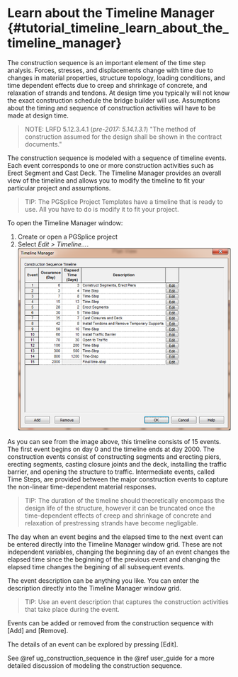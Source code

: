 Learn about the Timeline Manager {#tutorial_timeline_learn_about_the_timeline_manager}
========================================================================================
The construction sequence is an important element of the time step analysis. Forces, stresses, and displacements change with time due to changes in material properties, structure topology, loading conditions, and time dependent effects due to creep and shrinkage of concrete, and relaxation of strands and tendons. At design time you typically will not know the exact construction schedule the bridge builder will use. Assumptions about the timing and sequence of construction activities will have to be made at design time.

> NOTE: LRFD 5.12.3.4.1 (*pre-2017: 5.14.1.3.1*) "The method of construction assumed for the design shall be shown in the contract documents."

The construction sequence is modeled with a sequence of timeline events. Each event corresponds to one or more construction activities such as Erect Segment and Cast Deck. The Timeline Manager provides an overall view of the timeline and allows you to modify the timeline to fit your particular project and assumptions.

> TIP: The PGSplice Project Templates have a timeline that is ready to use. All you have to do is modify it to fit your project.

To open the Timeline Manager window:
1. Create or open a PGSplice project
2. Select *Edit > Timeline...*. ![](Tutorial_Timeline_Timeline_Manager.png)

As you can see from the image above, this timeline consists of 15 events. The first event begins on day 0 and the timeline ends at day 2000. The construction events consist of constructing segments and erecting piers, erecting segments, casting closure joints and the deck, installing the traffic barrier, and opening the structure to traffic. Intermediate events, called Time Steps, are provided between the major construction events to capture the non-linear time-dependent material responses.

> TIP: The duration of the timeline should theoretically encompass the design life of the structure, however it can be truncated once the time-dependent effects of creep and shrinkage of concrete and relaxation of prestressing strands have become negligable. 

The day when an event begins and the elapsed time to the next event can be entered directly into the Timeline Manager window grid. These are not independent variables, changing the beginning day of an event changes the elapsed time since the beginning of the previous event and changing the elapsed time changes the begining of all subsequent events.

The event description can be anything you like. You can enter the description directly into the Timeline Manager window grid. 

> TIP: Use an event description that captures the construction activities that take place during the event.

Events can be added or removed from the construction sequence with [Add] and [Remove].

The details of an event can be explored by pressing [Edit].

See @ref ug_construction_sequence in the @ref user_guide for a more detailed discussion of modeling the construction sequence.